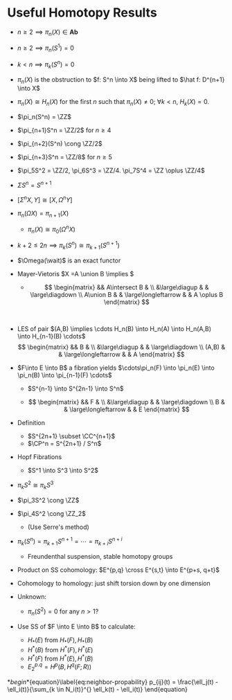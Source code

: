 # Useful Homotopy Results

- $n \geq 2 \implies \pi_n(X) \in \mathbf{Ab}$

- $n\geq 2 \implies \pi_n(S^1) = 0$

- $k <  n \implies \pi_k(S^n) = 0$

- $\pi_n(X)$ is the obstruction to $f: S^n \into X$ being lifted to $\hat f: D^{n+1} \into X$

- $\pi_n(X) \cong H_n(X)$ for the first $n$ such that $\pi_n(X) \neq 0$; $\forall k<n, ~H_k(X) = 0$.

- $\pi_n(S^n) = \ZZ$

- $\pi_{n+1}S^n = \ZZ/2$ for $n \geq 4$

- $\pi_{n+2}(S^n) \cong \ZZ/2$

- $\pi_{n+3}S^n = \ZZ/8$ for $n\geq 5$

- $\pi_5S^2 = \ZZ/2, \pi_6S^3 = \ZZ/4. \pi_7S^4 = \ZZ \oplus \ZZ/4$

- $\Sigma S^n = S^{n+1}$

- $[\Sigma^n X, Y] \cong [X, \Omega^n Y]$

- $\pi_n(\Omega X) = \pi_{n+1}(X)$
  - $\pi_n(X) \cong \pi_0(\Omega^n X)$

- $k+2 \leq 2n \implies \pi_k(S^n) \cong \pi_{k+1}(S^{n+1})​$

- $\Omega(\wait)$ is an exact functor

- Mayer-Vietoris $X =A \union B \implies $

  - $$
    \begin{matrix}
       && A\intersect B & \\
      &\large\diagup &  & \large\diagdown \\
      A\union B & & \large\longleftarrow &  & A \oplus B
      \end{matrix}
    $$

    ​

- LES of pair $(A,B) \implies \cdots H_n(B) \into H_n(A) \into H_n(A,B) \into H_{n-1}(B) \cdots$
$$
\begin{matrix}
   && B & \\
  &\large\diagup &  & \large\diagdown \\
  (A,B) & & \large\longleftarrow &  & A
  \end{matrix}
$$
- $F\into E \into B$ a fibration yields $\cdots\pi_n(F) \into \pi_n(E) \into \pi_n(B) \into \pi_{n-1}(F) \cdots$

  - $S^{n-1} \into S^{2n-1} \into S^n$

  - $$
    \begin{matrix}
     && F & \\
    &\large\diagup &  & \large\diagdown \\
    B & & \large\longleftarrow &  & E
    \end{matrix}
    $$






- Definition

  - $S^{2n+1} \subset \CC^{n+1}$
  - $\CP^n = S^{2n+1} / S^n$
- Hopf Fibrations

  - $S^1 \into S^3 \into S^2$
- $\pi_kS^2 \cong \pi_kS^3$
- $\pi_3S^2 \cong \ZZ$
- $\pi_4S^2 \cong \ZZ_2$

  - (Use Serre's method)
- $\pi_k(S^n) = \pi_{k+1}S^{n+1} = \cdots =\pi_{k+i}S^{n+i}​$

  - Freundenthal suspension, stable homotopy groups
- Product on SS cohomology: $E^{p,q} \cross E^{s,t} \into E^{p+s, q+t}$
- Cohomology to homology: just shift torsion down by one dimension
- Unknown:

  - $\pi_n(S^2) = 0$ for any $n > 1$?
- Use SS of $F \into E \into B$ to calculate:

  - $H_*(E)$ from $H_*(F), H_*(B)$ 
  - $H^*(B)$ from $H^*(F), H^*(E)$
  - $H^*(F)$ from $H^*(E), H^*(B)$
  - $E_2^{p.q} = H^p(B, H^q(F; R))$

\**begin**{equation}\label{eq:neighbor-propability}
    p_{ij}(t) = \frac{\ell_j(t) - \ell_i(t)}{\sum_{k \in N_i(t)}^{} \ell_k(t) - \ell_i(t)}
\end{equation}
